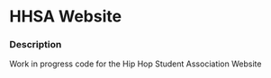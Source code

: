 # HHSA Website #

### Description ###

Work in progress code for the Hip Hop Student Association Website
